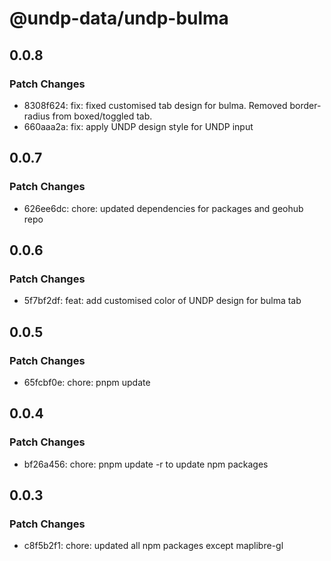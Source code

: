 # @undp-data/undp-bulma

## 0.0.8

### Patch Changes

- 8308f624: fix: fixed customised tab design for bulma. Removed border-radius from boxed/toggled tab.
- 660aaa2a: fix: apply UNDP design style for UNDP input

## 0.0.7

### Patch Changes

- 626ee6dc: chore: updated dependencies for packages and geohub repo

## 0.0.6

### Patch Changes

- 5f7bf2df: feat: add customised color of UNDP design for bulma tab

## 0.0.5

### Patch Changes

- 65fcbf0e: chore: pnpm update

## 0.0.4

### Patch Changes

- bf26a456: chore: pnpm update -r to update npm packages

## 0.0.3

### Patch Changes

- c8f5b2f1: chore: updated all npm packages except maplibre-gl
